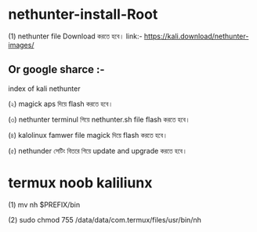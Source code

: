 # nethunter-install-Root

(1) nethunter file Download করতে হবে।
   link:-  https://kali.download/nethunter-images/ 

 ## Or google sharce :-

 index of kali nethunter
 

(২) magick aps দিয়ে flash করতে হবে।

(৩) nethunter terminul গিয়ে nethunter.sh file flash করতে হবে।

(৪) kalolinux famwer file magick দিয়ে flash করতে হবে।

(৫) nethunder সেটিং বিতরে গিয়ে update and upgrade করতে হবে।

# termux noob kaliliunx 

(1) mv nh $PREFIX/bin

(2) sudo chmod 755 /data/data/com.termux/files/usr/bin/nh
